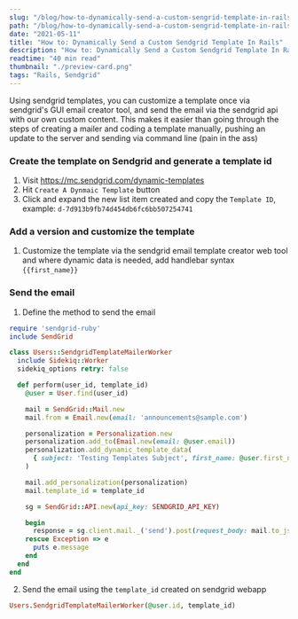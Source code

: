 ```yaml
---
slug: "/blog/how-to-dynamically-send-a-custom-sengrid-template-in-rails"
path: "/blog/how-to-dynamically-send-a-custom-sengrid-template-in-rails"
date: "2021-05-11"
title: "How to: Dynamically Send a Custom Sendgrid Template In Rails"
description: "How to: Dynamically Send a Custom Sendgrid Template In Rails"
readtime: "40 min read"
thumbnail: "./preview-card.png"
tags: "Rails, Sendgrid"
---
```


Using sendgrid templates, you can customize a template once via sendgrid's GUI email creator tool, and send the email via the sendgrid api with our own custom content. This makes it easier than going through the steps of creating a mailer and coding a template manually, pushing an update to the server and sending via command line (pain in the ass)

### Create the template on Sendgrid and generate a template id

1. Visit https://mc.sendgrid.com/dynamic-templates
2. Hit `Create A Dynmaic Template` button
3. Click and expand the new list item created and copy the `Template ID`, example: `d-7d913b9fb74d454db6fc6bb507254741`

### Add a version and customize the template

1. Customize the template via the sendgrid email template creator web tool and where dynamic data is needed, add handlebar syntax `{{first_name}}`

### Send the email

1. Define the method to send the email

```ruby
require 'sendgrid-ruby'
include SendGrid

class Users::SendgridTemplateMailerWorker
  include Sidekiq::Worker
  sidekiq_options retry: false

  def perform(user_id, template_id)
    @user = User.find(user_id)

    mail = SendGrid::Mail.new
    mail.from = Email.new(email: 'announcements@sample.com')

    personalization = Personalization.new
    personalization.add_to(Email.new(email: @user.email))
    personalization.add_dynamic_template_data(
      { subject: 'Testing Templates Subject', first_name: @user.first_name }
    )

    mail.add_personalization(personalization)
    mail.template_id = template_id

    sg = SendGrid::API.new(api_key: SENDGRID_API_KEY)

    begin
      response = sg.client.mail._('send').post(request_body: mail.to_json)
    rescue Exception => e
      puts e.message
    end
  end
end
```

2. Send the email using the `template_id` created on sendgrid webapp

```ruby
Users.SendgridTemplateMailerWorker(@user.id, template_id)
```

